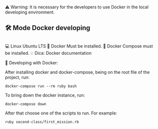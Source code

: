 ⚠️ Warning: It is necessary for the developers to use Docker in the local developing environment.

## <h2>🛠 Mode Docker developing<h2>
💻 Linux Ubuntu LTS
🐳 Docker Must be installed.
🐳 Docker Compose must be installed.
💡 Dica: Docker documentation

🐳 Developing with Docker:

After installing docker and docker-compose, being on the root file of the project, run:

`docker-compose run --rm ruby bash`


To bring down the docker instance, run:

`docker-compose down`

After that choose one of the scripts to run. For example:

`ruby second-class/first_mission.rb`
